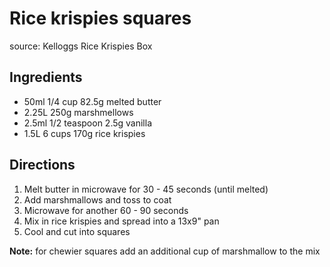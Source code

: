 # Rice krispies squares
source: Kelloggs Rice Krispies Box

## Ingredients
 * 50ml 1/4 cup 82.5g melted butter
 * 2.25L 250g marshmellows
 * 2.5ml 1/2 teaspoon 2.5g vanilla
 * 1.5L 6 cups 170g rice krispies

## Directions
1) Melt butter in microwave for 30 - 45 seconds (until melted)
2) Add marshmallows and toss to coat
3) Microwave for another 60 - 90 seconds
4) Mix in rice krispies and spread into a 13x9" pan
5) Cool and cut into squares

**Note:** for chewier squares add an additional cup of marshmallow to the mix
